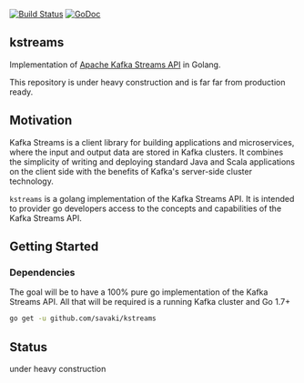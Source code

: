 [![Build Status](https://travis-ci.org/savaki/kstreams.svg?branch=master)](https://travis-ci.org/savaki/kstreams)
[![GoDoc](https://godoc.org/github.com/savaki/kstreams?status.svg)](https://godoc.org/github.com/savaki/kstreams)

kstreams
------

Implementation of [Apache Kafka Streams API](https://kafka.apache.org/documentation/streams/) in Golang.

This repository is under heavy construction and is far far from production ready.

## Motivation

Kafka Streams is a client library for building applications and microservices, 
where the input and output data are stored in Kafka clusters. It combines the 
simplicity of writing and deploying standard Java and Scala applications on the 
client side with the benefits of Kafka's server-side cluster technology.

```kstreams``` is a golang implementation of the Kafka Streams API.  It is intended
to provider go developers access to the concepts and capabilities of the Kafka Streams 
API. 

## Getting Started

### Dependencies

The goal will be to have a 100% pure go implementation of the Kafka Streams API.  All
that will be required is a running Kafka cluster and Go 1.7+

```bash
go get -u github.com/savaki/kstreams
``` 

## Status

under heavy construction


